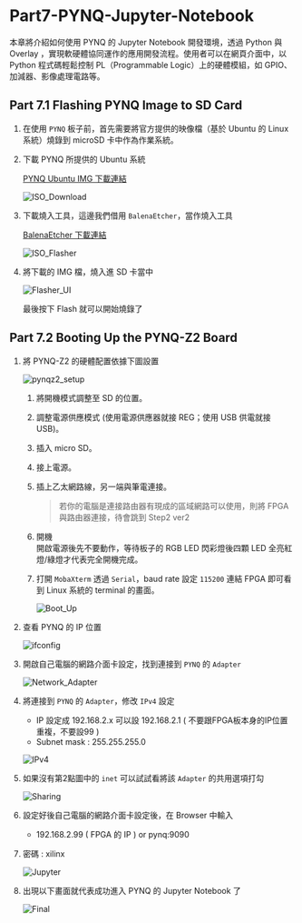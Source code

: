 # Part7-PYNQ-Jupyter-Notebook

本章將介紹如何使用 PYNQ 的 Jupyter Notebook 開發環境，透過 Python 與 Overlay ，實現軟硬體協同運作的應用開發流程。使用者可以在網頁介面中，以 Python 程式碼輕鬆控制 PL（Programmable Logic）上的硬體模組，如 GPIO、加減器、影像處理電路等。


## Part 7.1 Flashing PYNQ Image to SD Card

1.  在使用 `PYNQ` 板子前，首先需要將官方提供的映像檔（基於 Ubuntu 的 Linux 系統）燒錄到 microSD 卡中作為作業系統。

2.  下載 PYNQ 所提供的 Ubuntu 系統  

    [PYNQ Ubuntu IMG 下載連結](https://www.pynq.io/boards.html)  

    ![ISO_Download](./png/ISO_Download.png)


3.  下載燒入工具，這邊我們借用 `BalenaEtcher`，當作燒入工具  

    [BalenaEtcher 下載連結](https://etcher.balena.io/)  

    ![ISO_Flasher](./png/ISO_Flasher.png)
    
4.  將下載的 IMG 檔，燒入進 SD 卡當中  

    ![Flasher_UI](./png/Flasher_UI.png)

    最後按下 Flash 就可以開始燒錄了

## Part 7.2 Booting Up the PYNQ-Z2 Board

1.  將 PYNQ-Z2 的硬體配置依據下圖設置

    ![pynqz2_setup](./png/pynqz2_setup.png)

    1.  將開機模式調整至 SD 的位置。

    2.  調整電源供應模式 (使用電源供應器就接 REG；使用 USB 供電就接 USB)。

    3.  插入 micro SD。

    4.  接上電源。

    5.  插上乙太網路線，另一端與筆電連接。
        >   若你的電腦是連接路由器有現成的區域網路可以使用，則將 FPGA 與路由器連接，待會跳到 Step2 ver2

    6.  開機  
    開啟電源後先不要動作，等待板子的 RGB LED 閃彩燈後四顆 LED 全亮紅燈/綠燈才代表完全開機完成。

    7.  打開 `MobaXterm` 透過 `Serial`，baud rate 設定 `115200` 連結 FPGA 即可看到 Linux 系統的 terminal 的畫面。

        ![Boot_Up](./png/Boot_Up.png)
        
2.  查看 PYNQ 的 IP 位置  

    ![ifconfig](./png/ifconfig.png)

3.  開啟自己電腦的網路介面卡設定，找到連接到 `PYNQ` 的 `Adapter`

    ![Network_Adapter](./png/Network_Adapter.png)

4.  將連接到 `PYNQ` 的 `Adapter`，修改 `IPv4` 設定 
    -   IP 設定成 192.168.2.x 可以設 192.168.2.1 ( 不要跟FPGA板本身的IP位置重複，不要設99 )
    -   Subnet mask : 255.255.255.0  


    ![IPv4](./png/IPv4.png)

5.  如果沒有第2點圖中的 `inet` 可以試試看將該 `Adapter` 的共用選項打勾  

    ![Sharing](./png/Sharing.png)

6.  設定好後自己電腦的網路介面卡設定後，在 Browser 中輸入  
    -   192.168.2.99 ( FPGA 的 IP ) or pynq:9090

7.  密碼 : xilinx  
    
    ![Jupyter](./png/Jupyter.png)

8.  出現以下畫面就代表成功進入 PYNQ 的 Jupyter Notebook 了

    ![Final](./png/Final.png)